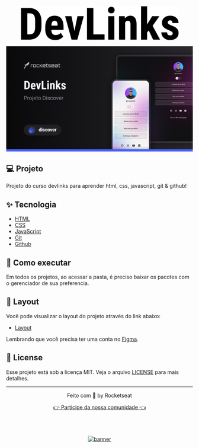 <p align="center">
  <img alt="Devlinks" src=".github/logo.png" />
</p>

<img src=".github/web.png">

## 💻 Projeto

Projeto do curso devlinks para aprender html, css, javascript, git & github!

## ✨ Tecnologia

- [HTML](https://www.devmedia.com.br/o-que-e-o-html5/25820)
- [CSS](https://www.w3schools.com/css/)
- [JavaScript](https://www.javascript.com/)
- [Git](https://git-scm.com/)
- [Github](https://github.com/)

## 🚀 Como executar

Em todos os projetos, ao acessar a pasta, é preciso baixar os pacotes com o gerenciador de sua preferencia.

## 🔖 Layout

Você pode visualizar o layout do projeto através do link abaixo:

- [Layout](https://www.figma.com/community/file/1169028343875283461)

Lembrando que você precisa ter uma conta no [Figma](http://figma.com/).

## 📝 License

Esse projeto está sob a licença MIT. Veja o arquivo [LICENSE](LICENSE) para mais detalhes.

---

<p align="center">
  Feito com 💜 by Rocketseat
</p>

<p align="center">
  <a href="https://discord.gg/rocketseat">👉 Participe da nossa comunidade 👈</a>
</p>

<!--START_SECTION:footer-->

<br />
<br />

<p align="center">
  <a href="https://discord.gg/rocketseat" target="_blank">
    <img align="center" src="https://storage.googleapis.com/golden-wind/comunidade/rodape.svg" alt="banner"/>
  </a>
</p>

<!--END_SECTION:footer-->
